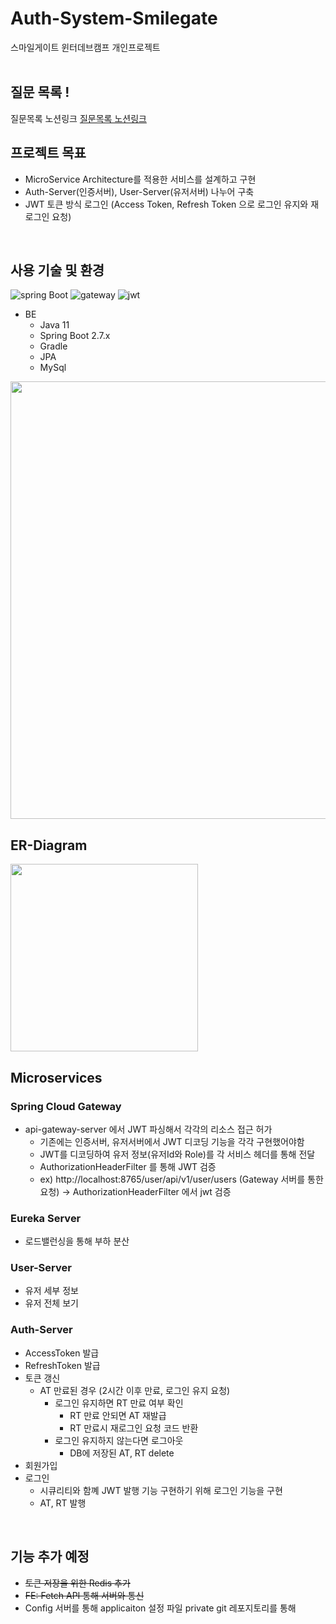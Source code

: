 # Auth-System-Smilegate
스마일게이트 윈터데브캠프 개인프로젝트  <br>
<br>

## 질문 목록 !
질문목록 노션링크 [질문목록 노션링크](https://lopsided-emperor-206.notion.site/Q-4aa987383dd84c22a59b0758b20a428b)

## 프로젝트 목표
* MicroService Architecture를 적용한 서비스를 설계하고 구현
* Auth-Server(인증서버), User-Server(유저서버) 나누어 구축
* JWT 토큰 방식 로그인 (Access Token, Refresh Token 으로 로그인 유지와 재로그인 요청)
<br>

## 사용 기술 및 환경
![spring Boot](https://img.shields.io/badge/-Spring%20Boot-brightgreen)
![gateway](https://img.shields.io/badge/Gateway-Spring%20Cloud%20Gateway-green)
![jwt](https://img.shields.io/badge/Authentication-JWT-orange)

* BE
  * Java 11
  * Spring Boot 2.7.x
  * Gradle
  * JPA
  * MySql
  
<img src="https://user-images.githubusercontent.com/58140426/208836599-a58b19df-c1ab-4dd6-a095-bdb64ba1158a.png"  width="700" height="auth">

## ER-Diagram
<img src="https://user-images.githubusercontent.com/58140426/208329559-0388efe3-b266-4bb3-8004-8a91cb887edb.png"  width="300" height="auth">


## Microservices
### Spring Cloud Gateway
* api-gateway-server 에서 JWT 파싱해서 각각의 리소스 접근 허가
  * 기존에는 인증서버, 유저서버에서 JWT 디코딩 기능을 각각 구현했어야함
  * JWT를 디코딩하여 유저 정보(유저Id와 Role)를 각 서비스 헤더를 통해 전달
  * AuthorizationHeaderFilter 를 통해 JWT 검증
   * ex) http://localhost:8765/user/api/v1/user/users (Gateway 서버를 통한 요청) -> AuthorizationHeaderFilter 에서 jwt 검증
  
### Eureka Server
* 로드밸런싱을 통해 부하 분산

### User-Server
* 유저 세부 정보
* 유저 전체 보기

### Auth-Server
* AccessToken 발급
* RefreshToken 발급
* 토큰 갱신
  * AT 만료된 경우 (2시간 이후 만료, 로그인 유지 요청)
    * 로그인 유지하면 RT 만료 여부 확인
      * RT 만료 안되면 AT 재발급
      * RT 만료시 재로그인 요청 코드 반환
    * 로그인 유지하지 않는다면 로그아웃
      * DB에 저장된 AT, RT delete
* 회원가입
* 로그인
  * 시큐리티와 함꼐 JWT 발행 기능 구현하기 위해 로그인 기능을 구현
  * AT, RT 발행

<br>

## 기능 추가 예정
* ~~토큰 저장을 위한 Redis 추가~~
* ~~FE: Fetch API 통해 서버와 통신~~
* Config 서버를 통해 applicaiton 설정 파일 private git 레포지토리를 통해 
<br>

